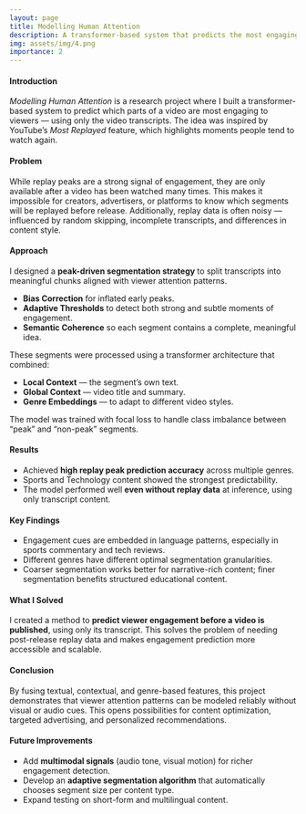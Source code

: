 ```yaml
---
layout: page
title: Modelling Human Attention
description: A transformer-based system that predicts the most engaging moments in YouTube videos.
img: assets/img/4.png
importance: 2
---
```


#### Introduction
*Modelling Human Attention* is a research project where I built a transformer-based system to predict which parts of a video are most engaging to viewers — using only the video transcripts. The idea was inspired by YouTube’s *Most Replayed* feature, which highlights moments people tend to watch again.

#### Problem
While replay peaks are a strong signal of engagement, they are only available after a video has been watched many times. This makes it impossible for creators, advertisers, or platforms to know which segments will be replayed before release. Additionally, replay data is often noisy — influenced by random skipping, incomplete transcripts, and differences in content style.

#### Approach
I designed a **peak-driven segmentation strategy** to split transcripts into meaningful chunks aligned with viewer attention patterns.
- **Bias Correction** for inflated early peaks.
- **Adaptive Thresholds** to detect both strong and subtle moments of engagement.
- **Semantic Coherence** so each segment contains a complete, meaningful idea.

These segments were processed using a transformer architecture that combined:
- **Local Context** — the segment’s own text.
- **Global Context** — video title and summary.
- **Genre Embeddings** — to adapt to different video styles.

The model was trained with focal loss to handle class imbalance between “peak” and “non-peak” segments.

#### Results
- Achieved **high replay peak prediction accuracy** across multiple genres.
- Sports and Technology content showed the strongest predictability.
- The model performed well **even without replay data** at inference, using only transcript content.

#### Key Findings
- Engagement cues are embedded in language patterns, especially in sports commentary and tech reviews.
- Different genres have different optimal segmentation granularities.
- Coarser segmentation works better for narrative-rich content; finer segmentation benefits structured educational content.

#### What I Solved
I created a method to **predict viewer engagement before a video is published**, using only its transcript. This solves the problem of needing post-release replay data and makes engagement prediction more accessible and scalable.

#### Conclusion
By fusing textual, contextual, and genre-based features, this project demonstrates that viewer attention patterns can be modeled reliably without visual or audio cues. This opens possibilities for content optimization, targeted advertising, and personalized recommendations.

#### Future Improvements
- Add **multimodal signals** (audio tone, visual motion) for richer engagement detection.
- Develop an **adaptive segmentation algorithm** that automatically chooses segment size per content type.
- Expand testing on short-form and multilingual content.
